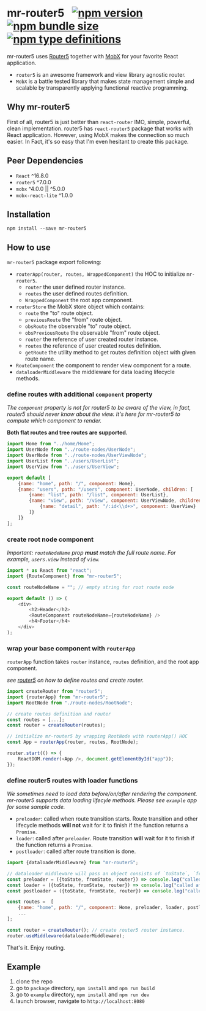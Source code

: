 # mr-router5 &nbsp; [![npm version](https://img.shields.io/npm/v/mr-router5)](https://www.npmjs.com/package/mr-router5) [![npm bundle size](https://img.shields.io/bundlephobia/min/mr-router5)](https://bundlephobia.com/result?p=mr-router5) [![npm type definitions](https://img.shields.io/npm/types/mr-router5)](https://www.npmjs.com/package/mr-router5)

mr-router5 uses [Router5](https://router5.js.org) together with [MobX](https://mobx.js.org) for your favorite React application.

- `router5` is an awesome framework and view library agnostic router.
- `MobX` is a battle tested library that makes state management simple and scalable by transparently applying functional reactive programming.


## Why mr-router5

First of all, router5 is just better than `react-router` IMO, simple, powerful, clean implementation. router5 has `react-router5` package that works with React application. However, using MobX makes the connection so much easier. In Fact, it's so easy that I'm even hesitant to create this package.


## Peer Dependencies

- `React` ^16.8.0
- `router5` ^7.0.0
- `mobx` ^4.0.0 || ^5.0.0
- `mobx-react-lite` ^1.0.0


## Installation
`npm install --save mr-router5`


## How to use

`mr-router5` package export following:
- `routerApp(router, routes, WrappedComponent)` the HOC to initialize `mr-router5`.
  - `router` the user defined router instance.
  - `routes` the user defined routes definition.
  - `WrappedComponent` the root app component.
- `routerStore` the MobX store object which contains:
  - `route` the "to" route object.
  - `previousRoute` the "from" route object.
  - `obsRoute` the observable "to" route object.
  - `obsPreviousRoute` the observable "from" route object.
  - `router` the reference of user created router instance.
  - `routes` the reference of user created routes definition.
  - `getRoute` the utility method to get routes definition object with given route name.
- `RouteComponent` the component to render view component for a route.
- `dataloaderMiddleware` the middleware for data loading lifecycle methods.

### define routes with additional `component` property

*The `component` property is not for router5 to be aware of the view, in fact, router5 should never know about the view. It's here for mr-router5 to compute which component to render.*

**Both flat routes and tree routes are supported.**

```js
import Home from "../home/Home";
import UserNode from "../route-nodes/UserNode";
import UserNode from "../route-nodes/UserViewNode";
import UserList from "../users/UserList";
import UserView from "../users/UserView";

export default [
    {name: "home", path: "/", component: Home},
    {name: "users", path: "/users", component: UserNode, children: [
        {name: "list", path: "/list", component: UserList},
        {name: "view", path: "/view", component: UserViewNode, children: [
            {name: "detail", path: "/:id<\\d+>", component: UserView}
        ]}
    ]}
];

```

### create root node component

*Important: `routeNodeName` prop **must** match the full route name. For example, `users.view` instead of `view`.*

```js
import * as React from "react";
import {RouteComponent} from "mr-router5";

const routeNodeName = ""; // empty string for root route node

export default () => (
    <div>
        <h2>Header</h2>
        <RouteComponent routeNodeName={routeNodeName} />
        <h4>Footer</h4>
    </div>
);
```

### wrap your base component with `routerApp`

`routerApp` function takes `router` instance, `routes` definition, and the root app component.

*see [router5](https://router5.js.org/guides/defining-routes) on how to define routes and create router.*

```js
import createRouter from "router5";
import {routerApp} from "mr-router5";
import RootNode from "./route-nodes/RootNode";

// create routes definition and router
const routes = [...];
const router = createRouter(routes);

// initialize mr-router5 by wrapping RootNode with routerApp() HOC
const App = routerApp(router, routes, RootNode);

router.start(() => {
    ReactDOM.render(<App />, document.getElementById("app"));
});
```

### define router5 routes with loader functions

*We sometimes need to load data before/on/after rendering the component. mr-router5 supports data loading lifecyle methods. Please see `example` app for some sample code.*
- `preloader`: called when route transition starts. Route transition and other lifecycle methods **will not** wait for it to finish if the function returns a `Promise`.
- `loader`: called after `preloader`. Route transition **will** wait for it to finish if the function returns a `Promise`.
- `postloader`: called after route transition is done.



```js
import {dataloaderMiddleware} from "mr-router5";

// dataloader middleware will pass an object consists of `toState`, `fromState`, `router` properties as argument to loader functions.
const preloader = ({toState, fromState, router}) => console.log("called when route transition starts.");
const loader = ({toState, fromState, router}) => console.log("called after preloader.");
const postloader = ({toState, fromState, router}) => console.log("called after route transition is done.");

const routes =  [
    {name: "home", path: "/", component: Home, preloader, loader, postloader},
    ...
];

const router = createRouter(); // create router5 router instance.
router.useMiddleware(dataloaderMiddleware);
```

That's it. Enjoy routing.


## Example

1. clone the repo
1. go to `package` directory, `npm install` and `npm run build`
1. go to `example` directory, `npm install` and `npm run dev`
1. launch browser, navigate to `http://localhost:8080`
